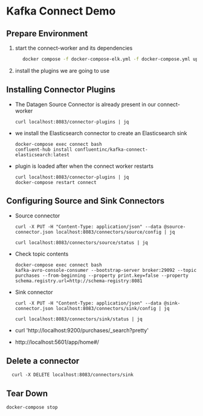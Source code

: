# Kafka Connect Demo

## Prepare Environment

1. start the connect-worker and its dependencies

```bash
      docker compose -f docker-compose-elk.yml -f docker-compose.yml up -d broker connect schema-registry elasticsearch kibana
```

2. install the plugins we are going to use

## Installing Connector Plugins

* The Datagen Source Connector is already present in our connect-worker

      curl localhost:8083/connector-plugins | jq

* we install the Elasticsearch connector to create an Elasticsearch sink

      docker-compose exec connect bash
      confluent-hub install confluentinc/kafka-connect-elasticsearch:latest

* plugin is loaded after when the connect worker restarts

      curl localhost:8083/connector-plugins | jq
      docker-compose restart connect

## Configuring Source and Sink Connectors


* Source connector

      curl -X PUT -H "Content-Type: application/json" --data @source-connector.json localhost:8083/connectors/source/config | jq

      curl localhost:8083/connectors/source/status | jq

* Check topic contents

      docker-compose exec connect bash
      kafka-avro-console-consumer --bootstrap-server broker:29092 --topic purchases --from-beginning --property print.key=false --property schema.registry.url=http://schema-registry:8081

* Sink connector

      curl -X PUT -H "Content-Type: application/json" --data @sink-connector.json localhost:8083/connectors/sink/config | jq

      curl localhost:8083/connectors/sink/status | jq

* curl 'http://localhost:9200/purchases/_search?pretty'
* http://localhost:5601/app/home#/


## Delete a connector

      curl -X DELETE localhost:8083/connectors/sink

## Tear Down

`docker-compose stop`


